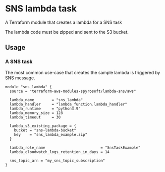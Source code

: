 # SNS lambda task

A Terraform module that creates a lambda for a SNS task

The lambda code must be zipped and sent to the S3 bucket.

## Usage

### A SNS task

The most common use-case that creates the sample lambda is triggered by SNS message.

```hcl
module "sns_lambda" {
  source = "terraform-aws-modules-spyrosoft/lambda-sns/aws"

  lambda_name        = "sns_lambda"
  lambda_handler     = "lambda_function.lambda_handler"
  lambda_runtime     = "python3.9"
  lambda_memory_size = 128
  lambda_timeout     = 30

  lambda_s3_existing_package = {
    bucket = "sns-lambda-bucket"
    key    = "sns_lambda_example.zip"
  }

  lambda_role_name                         = "SnsTaskExample"
  lambda_cloudwatch_logs_retention_in_days = 14

  sns_topic_arn = "my_sns_topic_subscription"
}
```
